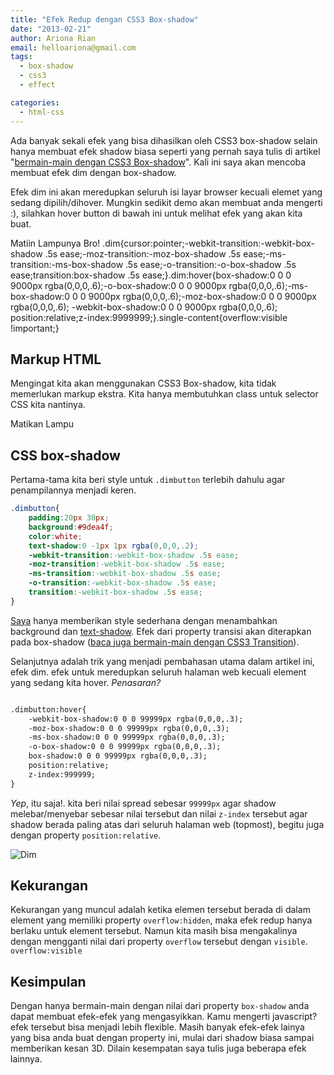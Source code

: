 ```yaml
---
title: "Efek Redup dengan CSS3 Box-shadow"
date: "2013-02-21"
author: Ariona Rian
email: helloariona@gmail.com
tags: 
  - box-shadow
  - css3
  - effect

categories: 
  - html-css
---
```


Ada banyak sekali efek yang bisa dihasilkan oleh CSS3 box-shadow selain hanya membuat efek shadow biasa seperti yang pernah saya tulis di artikel "[bermain-main dengan CSS3 Box-shadow](/bermain-main-dengan-css3-box-shadow/ "Bermain-main dengan CSS3 : Box-shadow")". Kali ini saya akan mencoba membuat efek dim dengan box-shadow.

Efek dim ini akan meredupkan seluruh isi layar browser kecuali elemet yang sedang dipilih/dihover. Mungkin sedikit demo akan membuat anda mengerti :), silahkan hover button di bawah ini untuk melihat efek yang akan kita buat.

Matiin Lampunya Bro! .dim{cursor:pointer;-webkit-transition:-webkit-box-shadow .5s ease;-moz-transition:-moz-box-shadow .5s ease;-ms-transition:-ms-box-shadow .5s ease;-o-transition:-o-box-shadow .5s ease;transition:box-shadow .5s ease;}.dim:hover{box-shadow:0 0 0 9000px rgba(0,0,0,.6);-o-box-shadow:0 0 0 9000px rgba(0,0,0,.6);-ms-box-shadow:0 0 0 9000px rgba(0,0,0,.6);-moz-box-shadow:0 0 0 9000px rgba(0,0,0,.6); -webkit-box-shadow:0 0 0 9000px rgba(0,0,0,.6); position:relative;z-index:9999999;}.single-content{overflow:visible !important;}

## Markup HTML

Mengingat kita akan menggunakan CSS3 Box-shadow, kita tidak memerlukan markup ekstra. Kita hanya membutuhkan class untuk selector CSS kita nantinya.

    

Matikan Lampu

## CSS box-shadow

Pertama-tama kita beri style untuk `.dimbutton` terlebih dahulu agar penampilannya menjadi keren.

```css
.dimbutton{
    padding:20px 30px;
    background:#9dea4f;
    color:white;
    text-shadow:0 -1px 1px rgba(0,0,0,.2);
    -webkit-transition:-webkit-box-shadow .5s ease;
    -moz-transition:-webkit-box-shadow .5s ease;
    -ms-transition:-webkit-box-shadow .5s ease;
    -o-transition:-webkit-box-shadow .5s ease;
    transition:-webkit-box-shadow .5s ease;
}   
```

[Saya](http://www.ariona.net "ariona.net tutorial web & desain") hanya memberikan style sederhana dengan menambahkan background dan [text-shadow](/bermain-main-dengan-css3-text-shadow/ "Bermain-main dengan CSS3 : Text-shadow"). Efek dari property transisi akan diterapkan pada box-shadow ([baca juga bermain-main dengan CSS3 Transition](/bermain-main-dengan-css3-transition/ "Bermain-main dengan CSS3 : Transition")).

Selanjutnya adalah trik yang menjadi pembahasan utama dalam artikel ini, efek dim. efek untuk meredupkan seluruh halaman web kecuali element yang sedang kita hover. _Penasaran?_

```html

.dimbutton:hover{
    -webkit-box-shadow:0 0 0 99999px rgba(0,0,0,.3);
    -moz-box-shadow:0 0 0 99999px rgba(0,0,0,.3);
    -ms-box-shadow:0 0 0 99999px rgba(0,0,0,.3);
    -o-box-shadow:0 0 0 99999px rgba(0,0,0,.3);
    box-shadow:0 0 0 99999px rgba(0,0,0,.3);
    position:relative;
    z-index:999999;
}
```

_Yep_, itu saja!. kita beri nilai spread sebesar `99999px` agar shadow melebar/menyebar sebesar nilai tersebut dan nilai `z-index` tersebut agar shadow berada paling atas dari seluruh halaman web (topmost), begitu juga dengan property `position:relative`.

![Dim](/assets/img/dim.png)

## Kekurangan

Kekurangan yang muncul adalah ketika elemen tersebut berada di dalam element yang memiliki property `overflow:hidden`, maka efek redup hanya berlaku untuk element tersebut. Namun kita masih bisa mengakalinya dengan mengganti nilai dari property `overflow` tersebut dengan `visible`. `overflow:visible`

## Kesimpulan

Dengan hanya bermain-main dengan nilai dari property `box-shadow` anda dapat membuat efek-efek yang mengasyikkan. Kamu mengerti javascript? efek tersebut bisa menjadi lebih flexible. Masih banyak efek-efek lainya yang bisa anda buat dengan property ini, mulai dari shadow biasa sampai memberikan kesan 3D. Dilain kesempatan saya tulis juga beberapa efek lainnya.
